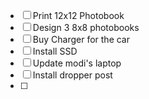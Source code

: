 - [ ] Print 12x12 Photobook
- [ ] Design 3 8x8 photobooks
- [ ] Buy Charger for the car
- [ ] Install SSD
- [ ] Update modi's laptop
- [ ] Install dropper post
- [ ] 